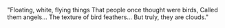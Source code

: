 "Floating, white, flying things
That people once thought were birds,
Called them angels...
The texture of bird feathers...
But truly, they are clouds."
